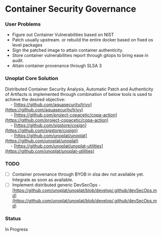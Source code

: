 # Container Security Governance   
   
###    
### **User Problems**   
- Figure out Container Vulnerabilities based on NIST    
- Patch usually upstream. or rebuild the entire docker based on fixed os level packages   
- Sign the patched image to attain container authenticity.   
- Store container vulnerabilities report through gitops to bring ease in audit.   
- Attain container provenance through SLSA 3    
   
   
### Unoplat Core Solution   
Distributed Container Security Analysis, Automatic Patch and Authenticity of Artifacts is implemented through combination of below tools is used to achieve the desired objective:   
  - [https://github.com/aquasecurity/trivy](https://github.com/aquasecurity/trivy)    
  - [https://github.com/project-copacetic/copa-action](https://github.com/project-copacetic/copa-action)    
  - [https://github.com/sigstore/cosign](https://github.com/sigstore/cosign)    
  - [https://github.com/unoplat/unoplat](https://github.com/unoplat/unoplat)    
  - [https://github.com/unoplat/unoplat-utilities](https://github.com/unoplat/unoplat-utilities)    
   
### TODO   
- [ ] Container provenance through BYOB in slsa dev not available yet. Integrate as soon as available.   
- [ ] Implement distributed generic DevSecOps - [https://github.com/unoplat/unoplat/blob/develop/.github/devSecOps.md](https://github.com/unoplat/unoplat/blob/develop/.github/devSecOps.md)     
   
### Status   
In Progress   
